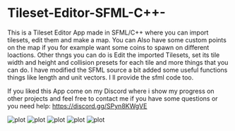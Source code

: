 # Tileset-Editor-SFML-C++-
This is a Tileset Editor App made in SFML/C++ where you can import tilesets, edit them and make a map.
You can Also have some custom points on the map if you for example want some coins to spawn on different loactions.
Other thngs you can do is Edit the imported Tilesets, set its tile width and height and collision presets for each tile and more things that you can do. 
I have modified the SFML source a bit added some useful functions things like length and unit vectors. I ll provide the sfml code too.

If you liked this App come on my Discord where i show my progress on other projects and feel free to contact me if you have some questions or you need help: https://discord.gg/SPyn8KWgVE

![plot](https://media.discordapp.net/attachments/1156329564629377065/1156330262121156628/image.png?ex=651493fa&is=6513427a&hm=5a54677e23ada4e3774636bd4d167ebca288d844587ca5c801112b9e84b85ce0&=&width=1154&height=671)
![plot](https://cdn.discordapp.com/attachments/1156329564629377065/1156331599521132574/image.png?ex=65149538&is=651343b8&hm=b1e79c04c21dcb3335f746cd4df5f429e3bd71436f2a6c9be8d4fb25f3b9345b&)
![plot](https://media.discordapp.net/attachments/1156329564629377065/1156331771806355537/image.png?ex=65149562&is=651343e2&hm=578e58655929b9cb4b637500db04e08ce3249ad78008727c912a4b76bf16d788&=&width=1141&height=671)
![plot](https://cdn.discordapp.com/attachments/1156329564629377065/1156331828576264252/image.png?ex=6514956f&is=651343ef&hm=67ddee4c110aff39a1cbc8718ad5930e18018ace12c9e6124eecbf6671136de2&)
![plot](https://media.discordapp.net/attachments/1156329564629377065/1156332110097944647/image.png?ex=651495b2&is=65134432&hm=bf937504461f7408747a165ead7084f605e20481c2d8f843e3ca61a6b24dcd18&=&width=1149&height=671)
